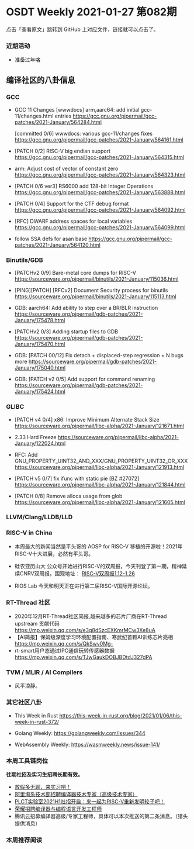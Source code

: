 # OSDT Weekly 2021-01-27 第082期

点击「查看原文」跳转到 GitHub 上对应文件，链接就可以点击了。

### 近期活动

- 准备过年咯

## 编译社区的八卦信息

### GCC

- GCC 11 Changes
  [wwwdocs] arm,aarc64: add initial gcc-11/changes.html entries
  https://gcc.gnu.org/pipermail/gcc-patches/2021-January/564284.html

  [committed 0/6] wwwdocs: various gcc-11/changes fixes
  https://gcc.gnu.org/pipermail/gcc-patches/2021-January/564161.html

- [PATCH 0/2] RISC-V big endian support
  https://gcc.gnu.org/pipermail/gcc-patches/2021-January/564315.html

- arm: Adjust cost of vector of constant zero
  https://gcc.gnu.org/pipermail/gcc-patches/2021-January/564323.html

- [PATCH 0/6 ver3] RS6000 add 128-bit Integer Operations
  https://gcc.gnu.org/pipermail/gcc-patches/2021-January/563888.html

- [PATCH 0/4] Support for the CTF debug format
  https://gcc.gnu.org/pipermail/gcc-patches/2021-January/564092.html

- [RFC] DWARF address spaces for local variables
  https://gcc.gnu.org/pipermail/gcc-patches/2021-January/564099.html

- follow SSA defs for asan base
  https://gcc.gnu.org/pipermail/gcc-patches/2021-January/564120.html

### Binutils/GDB

- [PATCHv2 0/9] Bare-metal core dumps for RISC-V
  https://sourceware.org/pipermail/binutils/2021-January/115036.html

- [PING][PATCH] [RFCv2] Document Security process for binutils
  https://sourceware.org/pipermail/binutils/2021-January/115113.html

- GDB: aarch64: Add ability to step over a BR/BLR instruction
  https://sourceware.org/pipermail/gdb-patches/2021-January/175478.html

- [PATCHv2 0/3] Adding startup files to GDB
  https://sourceware.org/pipermail/gdb-patches/2021-January/175470.html

- GDB: [PATCH 00/12] Fix detach + displaced-step regression + N bugs more
  https://sourceware.org/pipermail/gdb-patches/2021-January/175040.html

- GDB: [PATCH v2 0/5] Add support for command renaming
  https://sourceware.org/pipermail/gdb-patches/2021-January/175424.html

### GLIBC

- [PATCH v4 0/4] x86: Improve Minimum Alternate Stack Size
  https://sourceware.org/pipermail/libc-alpha/2021-January/121671.html

- 2.33 Hard Freeze
  https://sourceware.org/pipermail/libc-alpha/2021-January/122024.html

- RFC: Add GNU_PROPERTY_UINT32_AND_XXX/GNU_PROPERTY_UINT32_OR_XXX
  https://sourceware.org/pipermail/libc-alpha/2021-January/121913.html

- [PATCH v5 0/7] fix ifunc with static pie [BZ #27072]
  https://sourceware.org/pipermail/libc-alpha/2021-January/121844.html

- [PATCH 0/8] Remove alloca usage from glob
  https://sourceware.org/pipermail/libc-alpha/2021-January/121605.html

### LLVM/Clang/LLDB/LLD



### RISC-V in China

- 本周最大的新闻当然是平头哥的 AOSP for RISC-V 移植的开源啦！2021年RISC-V十大进展，必然有平头哥。

- 硅农亚历山大 公众号开始进行RISC-V的双周报，今天刊登了第一期，精神延续CNRV双周报。围观地址：
  [RISC-V双周报1.12-1.26](https://mp.weixin.qq.com/s/2KDDQfDAC6wrXqYVhbwSdg)

- RIOS Lab 今天和明天正在进行第二届RISC-V国际开源论坛。

### RT-Thread 社区

- 2020年12月RT-Thread社区简报,越来越多的芯片厂商在RT-Thread upstream 贡献代码
https://mp.weixin.qq.com/s/e3q8dSzcEXKmrMCw3Xe8uA
- 【AI简报】保姆级深度学习环境配置指南、寒武纪首颗AI训练芯片亮相
https://mp.weixin.qq.com/s/QkSwv0Mg-
- rt-smart用户态通过IPC通信玩转传感器数据 https://mp.weixin.qq.com/s/TJwGaukDOBJBDtdJ327dPA



### TVM / MLIR / AI Compilers

- 风平浪静。

### 其它社区八卦

- This Week in Rust
  https://this-week-in-rust.org/blog/2021/01/06/this-week-in-rust-372/

- Golang Weekly:
  https://golangweekly.com/issues/344

- WebAssembly Weekly:
  https://wasmweekly.news/issue-141/

### 本周工具链岗位

**往期社招及实习生招聘长期有效。**

- [放假多无聊，来实习吧！](https://mp.weixin.qq.com/s/pWjPrHtaWnzWbPfqqcX1cQ)
- [阿里淘系技术部招聘编译器技术专家（高级技术专家）](https://mp.weixin.qq.com/s/Yr_XA_L9fCI8IvhuudwTkQ)
- [PLCT实验室2021H1社招开启：来一起为RISC-V重新发明轮子吧！](https://mp.weixin.qq.com/s/9BUJ1-LbHGm-Lhs_Lavzjw)
- [荣耀招聘编译器与编程语言开发工程师](https://mp.weixin.qq.com/s/XaLAhjLP6fhj3Vl-mUjXng)
- 腾讯云招募编译器高级/专家工程师，具体可以本次推送的第二条消息。（猎头提供消息）

### 本周推荐阅读
